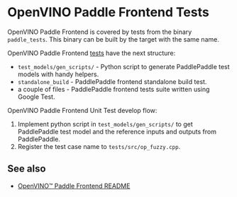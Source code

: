 # OpenVINO Paddle Frontend Tests

OpenVINO Paddle Frontend is covered by tests from the binary `paddle_tests`. This binary can be built by the target with the same name.

OpenVINO Paddle Frontend [tests](../../../core/tests/frontend/paddle/) have the next structure:
 * `test_models/gen_scripts/` - Python script to generate PaddlePaddle test models with handy helpers.
 * `standalone_build` - PaddlePaddle frontend standalone build test.
 * a couple of files - PaddlePaddle frontend tests suite written using Google Test.


OpenVINO Paddle Frontend Unit Test develop flow:
1. Implement python script in `test_models/gen_scripts/` to get PaddlePaddle test model and the reference inputs and outputs from PaddlePaddle. 
2. Register the test case name to `tests/src/op_fuzzy.cpp`.

## See also
 * [OpenVINO™ Paddle Frontend README](../README.md)
